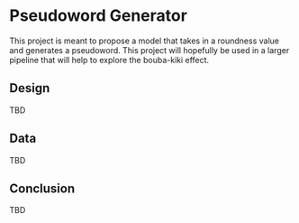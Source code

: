 # Pseudoword Generator

This project is meant to propose a model that takes in a roundness value and generates a pseudoword. This project will hopefully be used in a larger pipeline that will help to explore the bouba-kiki effect.

## Design

TBD

## Data

TBD

## Conclusion

TBD
